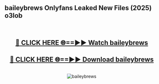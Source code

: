 <h2>baileybrews Onlyfans Leaked New Files (2025) o3lob</h2>
<br>
<div align="center">
<h2><a href="https://mediafiles.top/baileybrews&ref=git" rel="nofollow">🔴 CLICK HERE 🌐==►► Watch baileybrews</a></h2>
<h2><a href="https://mediafiles.top/baileybrews&ref=git" rel="nofollow">🔴 CLICK HERE 🌐==►► Download baileybrews</a></h2>
<br>
<a href="https://mediafiles.top/baileybrews&ref=git" rel="nofollow" data-target="animated-image.originalLink"><img src="https://i.ibb.co.com/xMMVF88/686577567.gif" alt="baileybrews" style="max-width: 100%; display: inline-block;" data-target="animated-image.originalImage"></a>
</div>
<br>
<br>